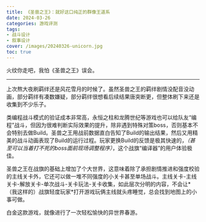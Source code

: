 ```yaml
---
title: 《圣兽之王》：就好这口纯正的群像王道系
date: 2024-03-26
categories: 游戏评测
tags: 
- 战斗设计
- 叙事设计
cover: /images/20240326-unicorn.jpg
toc: true
---
```

火纹你走吧，我怕《圣兽之王》误会。

<!--more-->

--------------

上次熬大夜刷羁绊还是风花雪月的时候了。虽然圣兽之王的羁绊剧情没配音没动画，部分羁绊有凑数嫌疑，部分羁绊很想看后续结果唐突断更，但整体刷下来还是收集到不少乐子。

类编程战斗模式的验证成本非常高，永恒之柱和龙腾世纪等游戏也可以给队友“编程”战斗，但因为很难判断实际效果的提升，除非遇到特殊对策boss，否则基本不会特别去做Build。圣兽之王用战前数据直白告知了Build的输出结果，然后又用精美的战斗动画表现了Build的运行过程。玩家更换Build的反馈是极其快速的，*（甚至可以当着打不死的boss面前现场调整程序）*，这个战旗“编译器”的用户体验极佳。

圣兽之王在战旗的基础上增加了个大世界，这意味着除了承担剧情推进和强度校验的主线关卡外，它还可以做一堆不同强度的小关卡甚至单场战斗。主线关卡-主线关卡-解放关卡-单次战斗-关卡玩法-关卡收集，如此层次分明的内容，不会让*（我这样的）战旗轻度玩家*打开游戏玩俩主线就头疼睡觉，总会找到地图上的小事可做。

白金这款游戏，就像进行了一次轻松愉快的异世界春游。

<br/>

